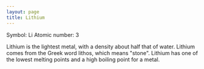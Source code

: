 ```yaml
---
layout: page
title: Lithium
---
```

Symbol: Li
Atomic number: 3

Lithium is the lightest metal, with a density about half that of water. Lithium comes from the Greek word lithos, which means "stone". Lithium has one of the lowest melting points and a high boiling point for a metal.
